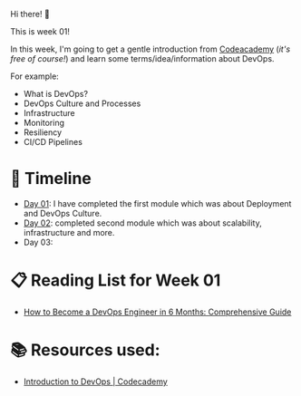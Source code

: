 Hi there! 👋

This is week 01!

In this week, I'm going to get a gentle introduction from [Codeacademy](https://www.codecademy.com/learn/introduction-to-dev-ops) (*it's free of course!*) and learn some terms/idea/information about DevOps. 

For example:

- What is DevOps?
- DevOps Culture and Processes
- Infrastructure
- Monitoring
- Resiliency
- CI/CD Pipelines

# 🏁 Timeline

- [Day 01](https://github.com/Dhar01/DevOps-Journey/blob/main/Week-01/devops_basic-01.md): I have completed the first module which was about Deployment and DevOps Culture.
- [Day 02](https://github.com/Dhar01/DevOps-Journey/blob/main/Week-01/devops_basic-02.md): completed second module which was about scalability, infrastructure and more.
- Day 03:

# 📋  Reading List for Week 01

- [How to Become a DevOps Engineer in 6 Months: Comprehensive Guide](https://spacelift.io/blog/how-to-become-devops-engineer)

# 📚 Resources used:

- [Introduction to DevOps | Codecademy](https://www.codecademy.com/learn/introduction-to-dev-ops)
